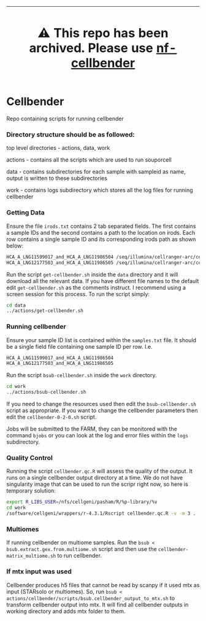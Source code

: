 
| <h1>⚠️ This repo has been archived. Please use [nf-cellbender](https://github.com/cellgeni/nf-cellbender) </h1>|
| ----------------------------------------------------------------------------------------------- |

# Cellbender
Repo containing scripts for running cellbender

### Directory structure should be as followed:

top level directories - actions, data, work

actions - contains all the scripts which are used to run souporcell

data - contains subdirectories for each sample with sampleid as name, output is written to these subdirectories

work - contains logs subdirectory which stores all the log files for running cellbender

### Getting Data

Ensure the file `irods.txt` contains 2 tab separated fields. The first contains a sample IDs and the second contains a path to the location on irods. 
Each row contains a single sample ID and its corresponding irods path as shown below:

```bash
HCA_A_LNG11599017_and_HCA_A_LNG11986504	/seq/illumina/cellranger-arc/cellranger-arc201_count_308b45a587ebfa6f443e3bb754bb625f
HCA_A_LNG12177503_and_HCA_A_LNG11986505	/seq/illumina/cellranger-arc/cellranger-arc201_count_aa07d3102ccae90a449dca434e47b104
```

Run the script `get-cellbender.sh` inside the `data` directory and it will download all the relevant data. If you have different file names to the default edit `get-cellbender.sh` as the comments instruct. I recommend using a screen session for this process.
To run the script simply:

```bash
cd data
../actions/get-cellbender.sh
```

### Running cellbender

Ensure your sample ID list is contained within the `samples.txt` file. It should be a single field file containing one sample ID per row. I.e.

```bash
HCA_A_LNG11599017_and_HCA_A_LNG11986504
HCA_A_LNG12177503_and_HCA_A_LNG11986505
```

Run the script `bsub-cellbender.sh` inside the `work` directory. 

```bash
cd work
../actions/bsub-cellbender.sh
```

If you need to change the resources used then edit the `bsub-cellbender.sh` script as appropriate. If you want to change the cellbender parameters
then edit the `cellbender-0-2-0.sh` script.

Jobs will be submitted to the FARM, they can be monitored with the command `bjobs` or you can look at the log and error files within the `logs` subdirectory.

### Quality Control
Running the script `cellbender.qc.R` will assess the quality of the output. It runs on a single cellbender output directory at a time. 
We do not have singularity image that can be used to run the scripr right now, so here is temporary solution:
```bash
export R_LIBS_USER=/nfs/cellgeni/pasham/R/%p-library/%v
cd work
/software/cellgeni/wrappers/r-4.3.1/Rscript cellbender.qc.R -v -m 3 . 
```

### Multiomes
If running cellbender on multiome samples. Run the `bsub < bsub.extract.gex.from.multiome.sh` script and then use the `cellbender-matrix_multiome.sh` to run cellbender.

### If mtx input was used
Cellbender produces h5 files that cannot be read by scanpy if it used mtx as input (STARsolo or multiomes). So, run `bsub < actions/cellbender/scripts/bsub.cellbender_output_to_mtx.sh` to transform cellbender output into mtx. It will find all cellbender outputs in working directory and adds mtx folder to them.
